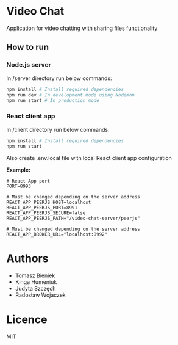 # Video Chat
Application for video chatting with sharing files functionality

## How to run

### Node.js server

In /server directory run below commands:

```sh
npm install # Install required dependencies
npm run dev # In development mode using Nodemon
npm run start # In production mode
```

### React client app
In /client directory run below commands:

```sh
npm install # Install required dependencies
npm run start
```

Also create .env.local file with local React client app configuration

**Example:**

```
# React App port
PORT=8993

# Must be changed depending on the server address
REACT_APP_PEERJS_HOST=localhost
REACT_APP_PEERJS_PORT=8991
REACT_APP_PEERJS_SECURE=false
REACT_APP_PEERJS_PATH="/video-chat-server/peerjs"

# Must be changed depending on the server address
REACT_APP_BROKER_URL="localhost:8992"

```

# Authors

- Tomasz Bieniek 
- Kinga Humeniuk
- Judyta Szczęch
- Radosław Wojaczek

# Licence
MIT 
